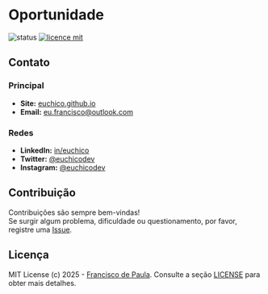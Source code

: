 # Oportunidade

![status](https://img.shields.io/badge/status-Em_Andamento-yellow)
[![licence mit](https://img.shields.io/badge/licence-MIT-blue.svg)](./LICENSE)

## Contato
### Principal
* **Site:** [euchico.github.io](https://euchico.github.io)
* **Email:** [eu.francisco@outlook.com](mailto:eu.francisco@outlook.com)
### Redes
* **LinkedIn:** [in/euchico](https://www.linkedin.com/in/euchico)
* **Twitter:** [@euchicodev](https://twitter.com/euchicodev)
* **Instagram:** [@euchicodev](https://www.instagram.com/euchicodev)

## Contribuição
Contribuições são sempre bem-vindas! <br>
Se surgir algum problema, dificuldade ou questionamento, por favor, registre uma [Issue](../../issues).

## Licença
MIT License (c) 2025 - [Francisco de Paula](https://github.com/euchico/). Consulte a seção [LICENSE](LICENSE) para obter mais detalhes.